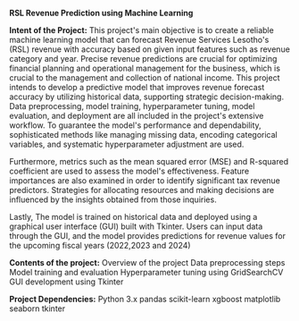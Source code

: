 **RSL Revenue Prediction using Machine Learning**

**Intent of the Project:**
This project's main objective is to create a reliable machine learning model that can forecast Revenue Services Lesotho's (RSL) revenue with accuracy based on given input features such as revenue category and year. Precise revenue predictions are crucial for optimizing financial planning and operational management for the business, which is crucial to the management and collection of national income. This project intends to develop a predictive model that improves revenue forecast accuracy by utilizing historical data, supporting strategic decision-making. Data preprocessing, model training, hyperparameter tuning, model evaluation, and deployment are all included in the project's extensive workflow. To guarantee the model's performance and dependability, sophisticated methods like managing missing data, encoding categorical variables, and systematic hyperparameter adjustment are used.

Furthermore, metrics such as the mean squared error (MSE) and R-squared coefficient are used to assess the model's effectiveness. Feature importances are also examined in order to identify significant tax revenue predictors. Strategies for allocating resources and making decisions are influenced by the insights obtained from those inquiries.

Lastly, The model is trained on historical data and deployed using a graphical user interface (GUI) built with Tkinter. Users can input data through the GUI, and the model provides predictions for revenue values for the upcoming fiscal years (2022,2023 and 2024) 

**Contents of the project:**
Overview of the project
Data preprocessing steps
Model training and evaluation
Hyperparameter tuning using GridSearchCV
GUI development using Tkinter

**Project Dependencies:**
Python 3.x
pandas
scikit-learn
xgboost
matplotlib
seaborn
tkinter

